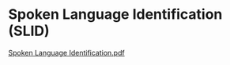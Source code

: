 # Spoken Language Identification (SLID)


[Spoken Language Identification.pdf](https://github.com/aakashsri25/SLID/files/9592390/Spoken.Language.Identification.pdf)
